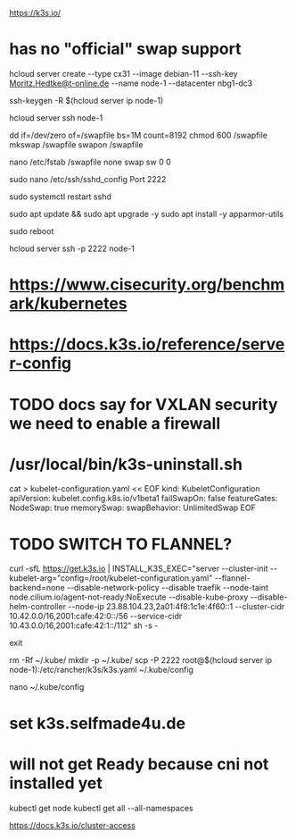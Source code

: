 https://k3s.io/

# has no "official" swap support

hcloud server create --type cx31 --image debian-11 --ssh-key Moritz.Hedtke@t-online.de --name node-1 --datacenter nbg1-dc3

ssh-keygen -R $(hcloud server ip node-1)

hcloud server ssh node-1

dd if=/dev/zero of=/swapfile bs=1M count=8192
chmod 600 /swapfile
mkswap /swapfile
swapon /swapfile

nano /etc/fstab
/swapfile       none    swap    sw      0       0

sudo nano /etc/ssh/sshd_config
Port 2222

sudo systemctl restart sshd

sudo apt update && sudo apt upgrade -y
sudo apt install -y apparmor-utils

sudo reboot

hcloud server ssh -p 2222 node-1

# https://www.cisecurity.org/benchmark/kubernetes

# https://docs.k3s.io/reference/server-config

# TODO docs say for VXLAN security we need to enable a firewall

# /usr/local/bin/k3s-uninstall.sh

cat > kubelet-configuration.yaml << EOF
kind: KubeletConfiguration
apiVersion: kubelet.config.k8s.io/v1beta1
failSwapOn: false
featureGates:
  NodeSwap: true
memorySwap:
  swapBehavior: UnlimitedSwap
EOF

# TODO SWITCH TO FLANNEL?
curl -sfL https://get.k3s.io | INSTALL_K3S_EXEC="server --cluster-init --kubelet-arg="config=/root/kubelet-configuration.yaml" --flannel-backend=none --disable-network-policy --disable traefik --node-taint node.cilium.io/agent-not-ready:NoExecute --disable-kube-proxy --disable-helm-controller --node-ip 23.88.104.23,2a01:4f8:1c1e:4f60::1 --cluster-cidr 10.42.0.0/16,2001:cafe:42:0::/56 --service-cidr 10.43.0.0/16,2001:cafe:42:1::/112" sh -s -

exit


rm -Rf ~/.kube/
mkdir -p ~/.kube/
scp -P 2222 root@$(hcloud server ip node-1):/etc/rancher/k3s/k3s.yaml ~/.kube/config

nano ~/.kube/config 
# set k3s.selfmade4u.de


# will not get Ready because cni not installed yet 
kubectl get node
kubectl get all --all-namespaces

https://docs.k3s.io/cluster-access
